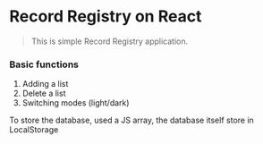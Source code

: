 # Record Registry on React

> This is simple Record Registry application.

### Basic functions
1. Adding a list
2. Delete a list
3. Switching modes (light/dark)

To store the database, used a JS array, the database itself
store in LocalStorage
